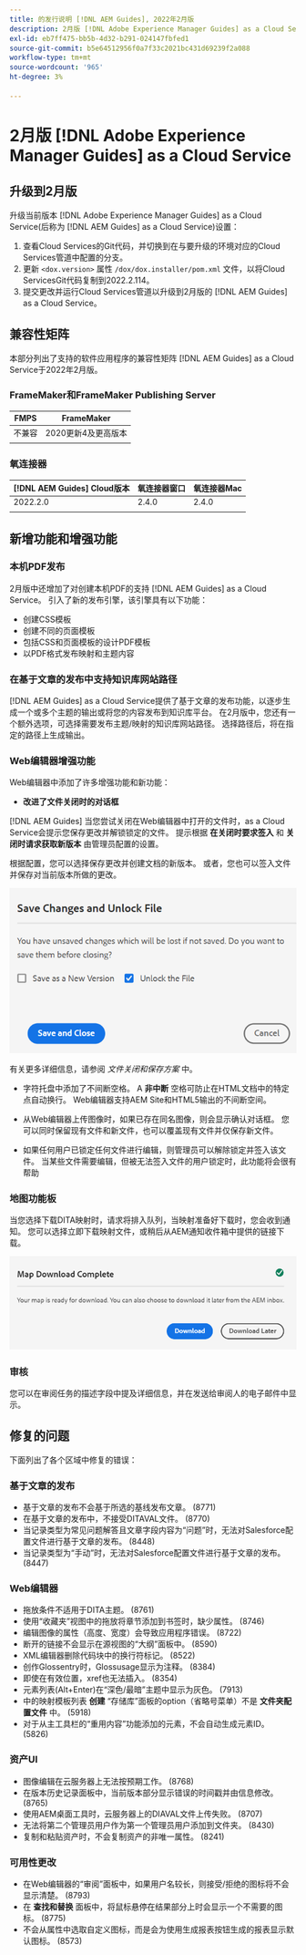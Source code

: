 ```yaml
---
title: 的发行说明 [!DNL AEM Guides], 2022年2月版
description: 2月版 [!DNL Adobe Experience Manager Guides] as a Cloud Service
exl-id: eb7ff475-bb5b-4d32-b291-024147fbfed1
source-git-commit: b5e64512956f0a7f33c2021bc431d69239f2a088
workflow-type: tm+mt
source-wordcount: '965'
ht-degree: 3%

---
```


# 2月版 [!DNL Adobe Experience Manager Guides] as a Cloud Service

## 升级到2月版

升级当前版本 [!DNL Adobe Experience Manager Guides] as a Cloud Service(后称为 [!DNL AEM Guides] as a Cloud Service)设置：
1. 查看Cloud Services的Git代码，并切换到在与要升级的环境对应的Cloud Services管道中配置的分支。
2. 更新 `<dox.version>` 属性 `/dox/dox.installer/pom.xml` 文件，以将Cloud ServicesGit代码复制到2022.2.114。
3. 提交更改并运行Cloud Services管道以升级到2月版的 [!DNL AEM Guides] as a Cloud Service。

## 兼容性矩阵

本部分列出了支持的软件应用程序的兼容性矩阵 [!DNL AEM Guides] as a Cloud Service于2022年2月版。

### FrameMaker和FrameMaker Publishing Server

| FMPS | FrameMaker |
| --- | --- |
| 不兼容 | 2020更新4及更高版本 |
|  |  |


### 氧连接器

| [!DNL AEM Guides] Cloud版本 | 氧连接器窗口 | 氧连接器Mac |
| --- | --- | --- |
| 2022.2.0 | 2.4.0 | 2.4.0 |
|  |  |  |


## 新增功能和增强功能

### 本机PDF发布

2月版中还增加了对创建本机PDF的支持 [!DNL AEM Guides] as a Cloud Service。 引入了新的发布引擎，该引擎具有以下功能：
* 创建CSS模板
* 创建不同的页面模板
* 包括CSS和页面模板的设计PDF模板
* 以PDF格式发布映射和主题内容

### 在基于文章的发布中支持知识库网站路径

[!DNL AEM Guides] as a Cloud Service提供了基于文章的发布功能，以逐步生成一个或多个主题的输出或将您的内容发布到知识库平台。 在2月版中，您还有一个额外选项，可选择需要发布主题/映射的知识库网站路径。 选择路径后，将在指定的路径上生成输出。

### Web编辑器增强功能

Web编辑器中添加了许多增强功能和新功能：

* **改进了文件关闭时的对话框**

[!DNL AEM Guides] 当您尝试关闭在Web编辑器中打开的文件时，as a Cloud Service会提示您保存更改并解锁锁定的文件。 提示根据 **在关闭时要求签入** 和 **关闭时请求获取新版本** 由管理员配置的设置。

根据配置，您可以选择保存更改并创建文档的新版本。 或者，您也可以签入文件并保存对当前版本所做的更改。

![文件关闭](assets/file-close-save-changes-unlock.png)

有关更多详细信息，请参阅 *文件关闭和保存方案* 中。

* 字符托盘中添加了不间断空格。  A **非中断** 空格可防止在HTML文档中的特定点自动换行。 Web编辑器支持AEM Site和HTML5输出的不间断空间。

* 从Web编辑器上传图像时，如果已存在同名图像，则会显示确认对话框。 您可以同时保留现有文件和新文件，也可以覆盖现有文件并仅保存新文件。

* 如果任何用户已锁定任何文件进行编辑，则管理员可以解除锁定并签入该文件。 当某些文件需要编辑，但被无法签入文件的用户锁定时，此功能将会很有帮助

### 地图功能板

当您选择下载DITA映射时，请求将排入队列，当映射准备好下载时，您会收到通知。 您可以选择立即下载映射文件，或稍后从AEM通知收件箱中提供的链接下载。

![地图下载](assets/download-map-prompt.png)

### 审核

您可以在审阅任务的描述字段中提及详细信息，并在发送给审阅人的电子邮件中显示。

## 修复的问题

下面列出了各个区域中修复的错误：

### 基于文章的发布

* 基于文章的发布不会基于所选的基线发布文章。 (8771)
* 在基于文章的发布中，不接受DITAVAL文件。 (8770)
* 当记录类型为常见问题解答且文章字段内容为“问题”时，无法对Salesforce配置文件进行基于文章的发布。 (8448)
* 当记录类型为“手动”时，无法对Salesforce配置文件进行基于文章的发布。 (8447)

### Web编辑器

* 拖放条件不适用于DITA主题。 (8761)
* 使用“收藏夹”视图中的拖放将章节添加到书签时，缺少属性。 (8746)
* 编辑图像的属性（高度、宽度）会导致应用程序错误。 (8722)
* 断开的链接不会显示在源视图的“大纲”面板中。 (8590)
* XML编辑器删除代码块中的换行符标记。 (8522)
* 创作Glossentry时，Glossusage显示为注释。 (8384)
* 即使在有效位置，xref也无法插入。 (8354)
* 元素列表(Alt+Enter)在“深色/最暗”主题中显示为灰色。 (7913)
* 中的映射模板列表 **创建** “存储库”面板的option（省略号菜单）不是 **文件夹配置文件** 中。 (5918)
* 对于从主工具栏的“重用内容”功能添加的元素，不会自动生成元素ID。 (5826)

### 资产UI

* 图像编辑在云服务器上无法按预期工作。 (8768)
* 在版本历史记录面板中，当前版本部分显示错误的时间戳并由信息修改。 (8765)
* 使用AEM桌面工具时，云服务器上的DIAVAL文件上传失败。 (8707)
* 无法将第二个管理员用户作为第一个管理员用户添加到文件夹。 (8430)
* 复制和粘贴资产时，不会复制资产的非唯一属性。 (8241)

### 可用性更改

* 在Web编辑器的“审阅”面板中，如果用户名较长，则接受/拒绝的图标将不会显示清楚。 (8793)
* 在 **查找和替换** 面板中，将鼠标悬停在结果部分上时会显示一个不需要的图标。 (8775)
* 不会从属性中选取自定义图标，而是会为使用生成报表按钮生成的报表显示默认图标。 (8573)
